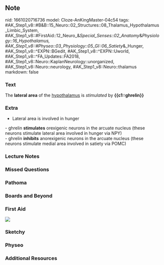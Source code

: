## Note
nid: 1661020716736
model: Cloze-AnKingMaster-04c54
tags: #AK_Step1_v8::#B&B::15_Neuro::02_Structures::08_Thalamus_Hypothalamus_Limbic_System, #AK_Step1_v8::#FirstAid::12_Neuro_&_Special_Senses::02_Anatomy_&_Physiology::16_Hypothalamus, #AK_Step1_v8::#Physeo::03_Physiology::05_GI::06_Satiety_&_Hunger, #AK_Step1_v8::^EXPN::BGedit, #AK_Step1_v8::^EXPN::Uworld, #AK_Step1_v8::^FA_Updates::FA2018, #AK_Step1_v8::Neuro::KaplanNeurology::unorganized, #AK_Step1_v8::Neuro::neurology, #AK_Step1_v8::Neuro::thalamus
markdown: false

### Text
<div>
  <div>
    The <b>lateral area</b> of the <u>hypothalamus</u> is
    <i>stimulated</i> by <b>{{c1::ghrelin}}</b>
  </div>
</div>

### Extra
- Lateral area is involved in hunger
<div>
  <div>
    - ghrelin <b>stimulates</b> orexigenic neurons in the arcuate
    nucleus (these neurons stimulate lateral area involved in
    hunger via NPY)
  </div>
  <div>
    <div>
      - ghrelin <b>inhibits</b> anorexigenic neurons in the arcuate
      nucleus (these neurons stimulate medial area involved in
      satiety via POMC)
    </div>
  </div>
</div>

### Lecture Notes


### Missed Questions


### Pathoma


### Boards and Beyond


### First Aid
<img src="tmp_ot7OC.png">

### Sketchy


### Physeo


### Additional Resources


